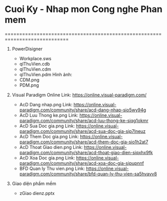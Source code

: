 # Cuoi Ky - Nhap mon Cong nghe Phan mem

============================================================================

1. PowerDisigner
    - Workplace.sws
    - qlThuVien.cdb
    - qlThuVien.cdm
    - qlThuVien.pdm
   Hình ảnh:
    - CDM.png
    - PDM.png
    
2. Visual Paradigm Online
   Link: https://online.visual-paradigm.com/
   - AcD Dang nhap.png
        Link: https://online.visual-paradigm.com/community/share/acd-dang-nhap-sio5wy94g
   - AcD Luu Thong ke.png
        Link: https://online.visual-paradigm.com/community/share/acd-luu-thong-ke-siqg1okmr
   - AcD Sua Doc gia.png
        Link: https://online.visual-paradigm.com/community/share/acd-sua-doc-gia-sip7lneuz
   - AcD Them Doc gia.png
        Link: https://online.visual-paradigm.com/community/share/acd-them-doc-gia-sio1h2at7
   - AcD Thoat Giao dien.png
        Link: https://online.visual-paradigm.com/community/share/acd-thoat-giao-dien-siqxhx9fk
   - AcD Xoa Doc gia.png
        Link: https://online.visual-paradigm.com/community/share/acd-xoa-doc-gia-sipupnnf
   - BFD Quan ly Thu vien.png
        Link: https://online.visual-paradigm.com/community/share/bfd-quan-ly-thu-vien-sa5hvavv8
        
3. Giao diện phầm mềm
   - zGiao dienz.pptx
